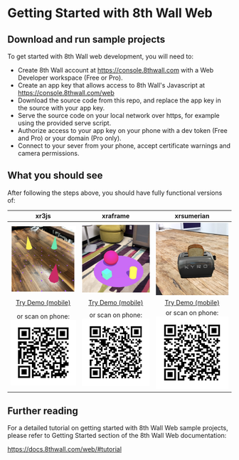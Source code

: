 # Getting Started with 8th Wall Web

## Download and run sample projects

To get started with 8th Wall web development, you will need to:
* Create 8th Wall account at https://console.8thwall.com with a Web Developer workspace (Free or Pro).
* Create an app key that allows access to 8th Wall's Javascript at https://console.8thwall.com/web
* Download the source code from this repo, and replace the app key in the source with your app key.
* Serve the source code on your local network over https, for example using the provided serve script.
* Authorize access to your app key on your phone with a dev token (Free and Pro) or your domain (Pro only).
* Connect to your sever from your phone, accept certificate warnings and camera permissions.

## What you should see

After following the steps above, you should have fully functional versions of:

xr3js | xraframe | xrsumerian
:---: | :------: | :---------:
![xr3js-screenshot](../images/screenshot-xr3js.jpg) | ![xraframe-screenshot](../images/screenshot-xraframe.jpg) | ![xrsumerian-screenshot](../images/screenshot-xrsumerian.png)
[Try Demo (mobile)](https://apps.8thwall.com/8thWall/gettingstarted_xr3js) | [Try Demo (mobile)](https://apps.8thwall.com/8thWall/gettingstarted_xraframe) | [Try Demo (mobile)](https://apps.8thwall.com/8thWall/gettingstarted_xrsumerian)
or scan on phone:<br> ![QR1](../images/qr-gettingstarted_xr3js.png) | or scan on phone:<br> ![QR2](../images/qr-gettingstarted_xraframe.png) | or scan on phone:<br> ![QR3](../images/qr-gettingstarted_xrsumerian.png)

## Further reading

For a detailed tutorial on getting started with 8th Wall Web sample projects, please refer to Getting Started section of the 8th Wall Web documentation:

https://docs.8thwall.com/web/#tutorial
